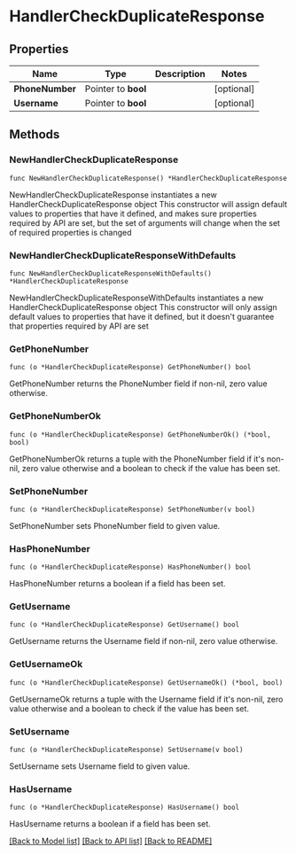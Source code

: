 # HandlerCheckDuplicateResponse

## Properties

Name | Type | Description | Notes
------------ | ------------- | ------------- | -------------
**PhoneNumber** | Pointer to **bool** |  | [optional] 
**Username** | Pointer to **bool** |  | [optional] 

## Methods

### NewHandlerCheckDuplicateResponse

`func NewHandlerCheckDuplicateResponse() *HandlerCheckDuplicateResponse`

NewHandlerCheckDuplicateResponse instantiates a new HandlerCheckDuplicateResponse object
This constructor will assign default values to properties that have it defined,
and makes sure properties required by API are set, but the set of arguments
will change when the set of required properties is changed

### NewHandlerCheckDuplicateResponseWithDefaults

`func NewHandlerCheckDuplicateResponseWithDefaults() *HandlerCheckDuplicateResponse`

NewHandlerCheckDuplicateResponseWithDefaults instantiates a new HandlerCheckDuplicateResponse object
This constructor will only assign default values to properties that have it defined,
but it doesn't guarantee that properties required by API are set

### GetPhoneNumber

`func (o *HandlerCheckDuplicateResponse) GetPhoneNumber() bool`

GetPhoneNumber returns the PhoneNumber field if non-nil, zero value otherwise.

### GetPhoneNumberOk

`func (o *HandlerCheckDuplicateResponse) GetPhoneNumberOk() (*bool, bool)`

GetPhoneNumberOk returns a tuple with the PhoneNumber field if it's non-nil, zero value otherwise
and a boolean to check if the value has been set.

### SetPhoneNumber

`func (o *HandlerCheckDuplicateResponse) SetPhoneNumber(v bool)`

SetPhoneNumber sets PhoneNumber field to given value.

### HasPhoneNumber

`func (o *HandlerCheckDuplicateResponse) HasPhoneNumber() bool`

HasPhoneNumber returns a boolean if a field has been set.

### GetUsername

`func (o *HandlerCheckDuplicateResponse) GetUsername() bool`

GetUsername returns the Username field if non-nil, zero value otherwise.

### GetUsernameOk

`func (o *HandlerCheckDuplicateResponse) GetUsernameOk() (*bool, bool)`

GetUsernameOk returns a tuple with the Username field if it's non-nil, zero value otherwise
and a boolean to check if the value has been set.

### SetUsername

`func (o *HandlerCheckDuplicateResponse) SetUsername(v bool)`

SetUsername sets Username field to given value.

### HasUsername

`func (o *HandlerCheckDuplicateResponse) HasUsername() bool`

HasUsername returns a boolean if a field has been set.


[[Back to Model list]](../README.md#documentation-for-models) [[Back to API list]](../README.md#documentation-for-api-endpoints) [[Back to README]](../README.md)


